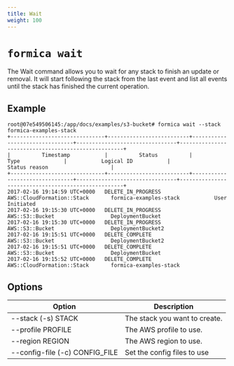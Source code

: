 ```yaml
---
title: Wait
weight: 100
---
```


# `formica wait`

The Wait command allows you to wait for any stack to finish an update or removal. It will start following
the stack from the last event and list all events until the stack has finished the current operation.

## Example

```
root@07e549506145:/app/docs/examples/s3-bucket# formica wait --stack formica-examples-stack
+------------------------------+--------------------------+--------------------------------+--------------------------------+----------------------------------------------------+
|          Timestamp           |          Status          |              Type              |           Logical ID           |                   Status reason                    |
+------------------------------+--------------------------+--------------------------------+--------------------------------+----------------------------------------------------+
2017-02-16 19:14:59 UTC+0000   DELETE_IN_PROGRESS         AWS::CloudFormation::Stack       formica-examples-stack           User Initiated
2017-02-16 19:15:30 UTC+0000   DELETE_IN_PROGRESS         AWS::S3::Bucket                  DeploymentBucket
2017-02-16 19:15:30 UTC+0000   DELETE_IN_PROGRESS         AWS::S3::Bucket                  DeploymentBucket2
2017-02-16 19:15:51 UTC+0000   DELETE_COMPLETE            AWS::S3::Bucket                  DeploymentBucket2
2017-02-16 19:15:51 UTC+0000   DELETE_COMPLETE            AWS::S3::Bucket                  DeploymentBucket
2017-02-16 19:15:52 UTC+0000   DELETE_COMPLETE            AWS::CloudFormation::Stack       formica-examples-stack
```

## Options

| Option                                             | Description  |
| -------------------------------------------------- | ------------ |
| --stack (-s) STACK                                 | The stack you want to create. |
| --profile PROFILE                                  | The AWS profile to use. |
| --region REGION                                    | The AWS region to use. |
| --config-file (-c) CONFIG_FILE                     | Set the config files to use |
